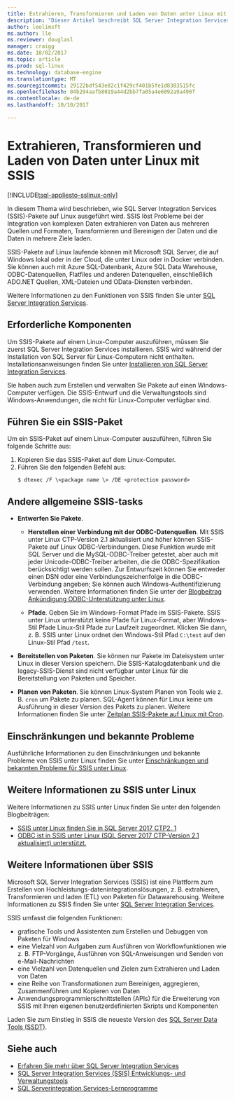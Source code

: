 ```yaml
---
title: Extrahieren, Transformieren und Laden von Daten unter Linux mit SSIS | Microsoft Docs
description: "Dieser Artikel beschreibt SQL Server Integration Services (SSIS) für Linux-Computer"
author: leolimsft
ms.author: lle
ms.reviewer: douglasl
manager: craigg
ms.date: 10/02/2017
ms.topic: article
ms.prod: sql-linux
ms.technology: database-engine
ms.translationtype: MT
ms.sourcegitcommit: 29122bdf543e82c1f429cf401b5fe1d8383515fc
ms.openlocfilehash: 04b294aafb8019a44d2bb7fa05a4e6092a9a490f
ms.contentlocale: de-de
ms.lasthandoff: 10/10/2017

---
```

# <a name="extract-transform-and-load-data-on-linux-with-ssis"></a>Extrahieren, Transformieren und Laden von Daten unter Linux mit SSIS

[!INCLUDE[tsql-appliesto-sslinux-only](../includes/tsql-appliesto-sslinux-only.md)]

In diesem Thema wird beschrieben, wie SQL Server Integration Services (SSIS)-Pakete auf Linux ausgeführt wird. SSIS löst Probleme bei der Integration von komplexen Daten extrahieren von Daten aus mehreren Quellen und Formaten, Transformieren und Bereinigen der Daten und die Daten in mehrere Ziele laden. 

SSIS-Pakete auf Linux laufende können mit Microsoft SQL Server, die auf Windows lokal oder in der Cloud, die unter Linux oder in Docker verbinden. Sie können auch mit Azure SQL-Datenbank, Azure SQL Data Warehouse, ODBC-Datenquellen, Flatfiles und anderen Datenquellen, einschließlich ADO.NET Quellen, XML-Dateien und OData-Diensten verbinden.

Weitere Informationen zu den Funktionen von SSIS finden Sie unter [SQL Server Integration Services](../integration-services/sql-server-integration-services.md).

## <a name="prerequisites"></a>Erforderliche Komponenten

Um SSIS-Pakete auf einem Linux-Computer auszuführen, müssen Sie zuerst SQL Server Integration Services installieren. SSIS wird während der Installation von SQL Server für Linux-Computern nicht enthalten. Installationsanweisungen finden Sie unter [Installieren von SQL Server Integration Services](sql-server-linux-setup-ssis.md).

Sie haben auch zum Erstellen und verwalten Sie Pakete auf einen Windows-Computer verfügen. Die SSIS-Entwurf und die Verwaltungstools sind Windows-Anwendungen, die nicht für Linux-Computer verfügbar sind. 

## <a name="run-an-ssis-package"></a>Führen Sie ein SSIS-Paket

Um ein SSIS-Paket auf einem Linux-Computer auszuführen, führen Sie folgende Schritte aus:

1.  Kopieren Sie das SSIS-Paket auf dem Linux-Computer.
2.  Führen Sie den folgenden Befehl aus:
    ```
    $ dtexec /F \<package name \> /DE <protection password>
    ```

## <a name="other-common-ssis-tasks"></a>Andere allgemeine SSIS-tasks

-   **Entwerfen Sie Pakete**.

    -   **Herstellen einer Verbindung mit der ODBC-Datenquellen**. Mit SSIS unter Linux CTP-Version 2.1 aktualisiert und höher können SSIS-Pakete auf Linux ODBC-Verbindungen. Diese Funktion wurde mit SQL Server und die MySQL-ODBC-Treiber getestet, aber auch mit jeder Unicode-ODBC-Treiber arbeiten, die die ODBC-Spezifikation berücksichtigt werden sollen. Zur Entwurfszeit können Sie entweder einen DSN oder eine Verbindungszeichenfolge in die ODBC-Verbindung angeben; Sie können auch Windows-Authentifizierung verwenden. Weitere Informationen finden Sie unter der [Blogbeitrag Ankündigung ODBC-Unterstützung unter Linux](https://blogs.msdn.microsoft.com/ssis/2017/06/16/odbc-is-supported-in-ssis-on-linux-ssis-helsinki-ctp2-1-refresh/).

    -   **Pfade**. Geben Sie im Windows-Format Pfade im SSIS-Pakete. SSIS unter Linux unterstützt keine Pfade für Linux-Format, aber Windows-Stil Pfade Linux-Stil Pfade zur Laufzeit zugeordnet. Klicken Sie dann, z. B. SSIS unter Linux ordnet den Windows-Stil Pfad `C:\test` auf den Linux-Stil Pfad `/test`.

-   **Bereitstellen von Paketen**. Sie können nur Pakete im Dateisystem unter Linux in dieser Version speichern. Die SSIS-Katalogdatenbank und die legacy-SSIS-Dienst sind nicht verfügbar unter Linux für die Bereitstellung von Paketen und Speicher.

-   **Planen von Paketen**. Sie können Linux-System Planen von Tools wie z. B. `cron` um Pakete zu planen. SQL-Agent können für Linux keine um Ausführung in dieser Version des Pakets zu planen. Weitere Informationen finden Sie unter [Zeitplan SSIS-Pakete auf Linux mit Cron](sql-server-linux-schedule-ssis-packages.md).

## <a name="limitations-and-known-issues"></a>Einschränkungen und bekannte Probleme

Ausführliche Informationen zu den Einschränkungen und bekannte Probleme von SSIS unter Linux finden Sie unter [Einschränkungen und bekannten Probleme für SSIS unter Linux](sql-server-linux-ssis-known-issues.md).

## <a name="more-info-about-ssis-on-linux"></a>Weitere Informationen zu SSIS unter Linux

Weitere Informationen zu SSIS unter Linux finden Sie unter den folgenden Blogbeiträgen:

-   [SSIS unter Linux finden Sie in SQL Server 2017 CTP2. 1](https://blogs.msdn.microsoft.com/ssis/2017/05/17/ssis-helsinki-is-available-in-sql-server-vnext-ctp2-1/)
-   [ODBC ist in SSIS unter Linux (SQL Server 2017 CTP-Version 2.1 aktualisiert) unterstützt.](https://blogs.msdn.microsoft.com/ssis/2017/06/16/odbc-is-supported-in-ssis-on-linux-ssis-helsinki-ctp2-1-refresh/)

## <a name="more-info-about-ssis"></a>Weitere Informationen über SSIS

Microsoft SQL Server Integration Services (SSIS) ist eine Plattform zum Erstellen von Hochleistungs-datenintegrationslösungen, z. B. extrahieren, Transformieren und laden (ETL) von Paketen für Datawarehousing. Weitere Informationen zu SSIS finden Sie unter [SQL Server Integration Services](/sql/integration-services/sql-server-integration-services).

SSIS umfasst die folgenden Funktionen:
- grafische Tools und Assistenten zum Erstellen und Debuggen von Paketen für Windows
- eine Vielzahl von Aufgaben zum Ausführen von Workflowfunktionen wie z. B. FTP-Vorgänge, Ausführen von SQL-Anweisungen und Senden von e-Mail-Nachrichten
- eine Vielzahl von Datenquellen und Zielen zum Extrahieren und Laden von Daten
- eine Reihe von Transformationen zum Bereinigen, aggregieren, Zusammenführen und Kopieren von Daten
- Anwendungsprogrammierschnittstellen (APIs) für die Erweiterung von SSIS mit Ihren eigenen benutzerdefinierten Skripts und Komponenten

Laden Sie zum Einstieg in SSIS die neueste Version des [SQL Server Data Tools (SSDT)](../integration-services/ssis-how-to-create-an-etl-package.md).

## <a name="see-also"></a>Siehe auch
- [Erfahren Sie mehr über SQL Server Integration Services](../integration-services/sql-server-integration-services.md)
- [SQL Server Integration Services (SSIS) Entwicklungs- und Verwaltungstools](../integration-services/integration-services-ssis-development-and-management-tools.md)
- [SQL Serverintegration Services-Lernprogramme](../integration-services/integration-services-tutorials.md)

